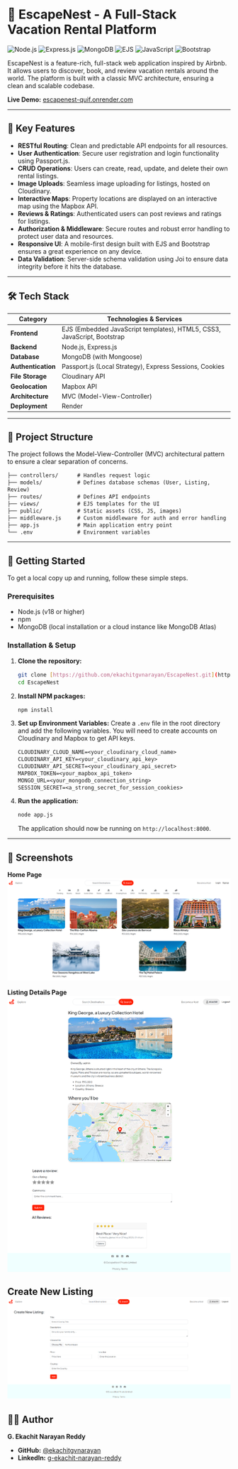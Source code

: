 # 🏡 EscapeNest - A Full-Stack Vacation Rental Platform

![Node.js](https://img.shields.io/badge/Node.js-339933?style=for-the-badge&logo=nodedotjs&logoColor=white)
![Express.js](https://img.shields.io/badge/Express.js-000000?style=for-the-badge&logo=express&logoColor=white)
![MongoDB](https://img.shields.io/badge/MongoDB-47A248?style=for-the-badge&logo=mongodb&logoColor=white)
![EJS](https://img.shields.io/badge/EJS-9B2B20?style=for-the-badge&logo=ejs&logoColor=white)
![JavaScript](https://img.shields.io/badge/JavaScript-F7DF1E?style=for-the-badge&logo=javascript&logoColor=black)
![Bootstrap](https://img.shields.io/badge/Bootstrap-563D7C?style=for-the-badge&logo=bootstrap&logoColor=white)

EscapeNest is a feature-rich, full-stack web application inspired by Airbnb. It allows users to discover, book, and review vacation rentals around the world. The platform is built with a classic MVC architecture, ensuring a clean and scalable codebase.

**Live Demo:** [escapenest-quif.onrender.com](https://escapenest-qujf.onrender.com)

---

## 🌟 Key Features

* **RESTful Routing**: Clean and predictable API endpoints for all resources.
* **User Authentication**: Secure user registration and login functionality using Passport.js.
* **CRUD Operations**: Users can create, read, update, and delete their own rental listings.
* **Image Uploads**: Seamless image uploading for listings, hosted on Cloudinary.
* **Interactive Maps**: Property locations are displayed on an interactive map using the Mapbox API.
* **Reviews & Ratings**: Authenticated users can post reviews and ratings for listings.
* **Authorization & Middleware**: Secure routes and robust error handling to protect user data and resources.
* **Responsive UI**: A mobile-first design built with EJS and Bootstrap ensures a great experience on any device.
* **Data Validation**: Server-side schema validation using Joi to ensure data integrity before it hits the database.

---

## 🛠️ Tech Stack

| Category              | Technologies & Services                                                                  |
| --------------------- | ---------------------------------------------------------------------------------------- |
| **Frontend** | EJS (Embedded JavaScript templates), HTML5, CSS3, JavaScript, Bootstrap                  |
| **Backend** | Node.js, Express.js                                                                      |
| **Database** | MongoDB (with Mongoose)                                                                  |
| **Authentication** | Passport.js (Local Strategy), Express Sessions, Cookies                                  |
| **File Storage** | Cloudinary API                                                                           |
| **Geolocation** | Mapbox API                                                                               |
| **Architecture** | MVC (Model-View-Controller)                                                              |
| **Deployment** | Render                                                                                   |

---

## 📂 Project Structure

The project follows the Model-View-Controller (MVC) architectural pattern to ensure a clear separation of concerns.

```
├── controllers/      # Handles request logic
├── models/           # Defines database schemas (User, Listing, Review)
├── routes/           # Defines API endpoints
├── views/            # EJS templates for the UI
├── public/           # Static assets (CSS, JS, images)
├── middleware.js     # Custom middleware for auth and error handling
├── app.js            # Main application entry point
└── .env              # Environment variables
```
---

## 🚀 Getting Started

To get a local copy up and running, follow these simple steps.

### Prerequisites

* Node.js (v18 or higher)
* npm
* MongoDB (local installation or a cloud instance like MongoDB Atlas)

### Installation & Setup

1.  **Clone the repository:**
    ```sh
    git clone [https://github.com/ekachitgvnarayan/EscapeNest.git](https://github.com/ekachitgvnarayan/EscapeNest.git)
    cd EscapeNest
    ```

2.  **Install NPM packages:**
    ```sh
    npm install
    ```

3.  **Set up Environment Variables:**
    Create a `.env` file in the root directory and add the following variables. You will need to create accounts on Cloudinary and Mapbox to get API keys.

    ```env
    CLOUDINARY_CLOUD_NAME=<your_cloudinary_cloud_name>
    CLOUDINARY_API_KEY=<your_cloudinary_api_key>
    CLOUDINARY_API_SECRET=<your_cloudinary_api_secret>
    MAPBOX_TOKEN=<your_mapbox_api_token>
    MONGO_URL=<your_mongodb_connection_string>
    SESSION_SECRET=<a_strong_secret_for_session_cookies>
    ```

4.  **Run the application:**
    ```sh
    node app.js
    ```
    The application should now be running on `http://localhost:8000`.

---

## 📸 Screenshots

**Home Page**
![Home page](./docs/screenshots/homepage.png)

**Listing Details Page**
![listing_details](./docs/screenshots/show_listing.png)

**Create New Listing**
![new_listing](./docs/screenshots/create_new_listing.png)
---

## 👨‍💻 Author

**G. Ekachit Narayan Reddy**
* **GitHub:** [@ekachitgvnarayan](https://github.com/ekachitgvnarayan)
* **LinkedIn:** [g-ekachit-narayan-reddy](https://www.linkedin.com/in/g-ekachit-narayan-reddy-822888234/)
